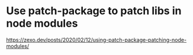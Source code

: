 # Use patch-package to patch libs in node modules

https://zexo.dev/posts/2020/02/12/using-patch-package-patching-node-modules/
